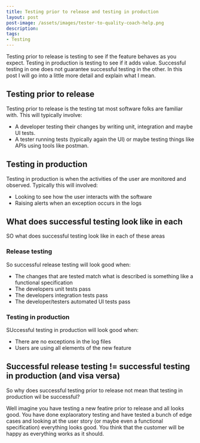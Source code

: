 ```yaml
---
title: Testing prior to release and testing in production
layout: post
post-image: /assets/images/tester-to-quality-coach-help.png
description:
tags:
- Testing
---
```


Testing prior to release is testing to see if the feature behaves as you expect. Testing in production is testing to see if it adds value. Successful testing in one does not guarantee successful testing in the other. In this post I will go into a little more detail and explain what I mean.

## Testing prior to release

Testing prior to release is the testing tat most software folks are familiar with. This will typically involve:

 * A developer testing their changes by writing unit, integration and maybe UI tests. 
 * A tester running tests (typically again the UI) or maybe testing things like APIs using tools like postman.

## Testing in production

Testing in production is when the activities of the user are monitored and observed. Typically this will involved:

 * Looking to see how the user interacts with the software
 * Raising alerts when an exception occurs in the logs

## What does successful testing look like in each
SO what does successful testing look like in each of these areas

### Release testing
So successful release testing will look good when:

 * The changes that are tested match what is described is something like a functional specification
 * The developers unit tests pass
 * The developers integration tests pass
 * The developer/testers automated UI tests pass

### Testing in production
SUccessful testing in production will look good when:

 * There are no exceptions in the log files
 * Users are using all elements of the new feature

## Successful release testing != successful testing in production (and visa versa)
So why does successful testing prior to release not mean that testing in production wil be successful?

Well imagine you have testing a new featire prior to release and all looks good. You have done explaoratory testing and have tested a bunch of edge cases and looking at the user story (or maybe even a functional specification) everything looks good. You think that the customer will be happy as everything works as it should. 





